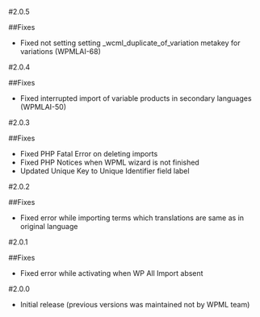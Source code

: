 #2.0.5

##Fixes

* Fixed not setting setting _wcml_duplicate_of_variation metakey for variations (WPMLAI-68)


#2.0.4

##Fixes

* Fixed interrupted import of variable products in secondary languages (WPMLAI-50)

#2.0.3

##Fixes

* Fixed PHP Fatal Error on deleting imports
* Fixed PHP Notices when WPML wizard is not finished
* Updated Unique Key to Unique Identifier field label

#2.0.2

##Fixes

* Fixed error while importing terms which translations are same as in original language

#2.0.1

##Fixes

* Fixed error while activating when WP All Import absent

#2.0.0

* Initial release (previous versions was maintained not by WPML team)